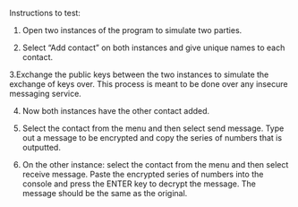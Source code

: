 Instructions to test:

1. Open two instances of the program to simulate two parties. 

2. Select “Add contact” on both instances and give unique names to each contact.

3.Exchange the public keys between the two instances to simulate the exchange of keys over. This process is meant to be done over any insecure messaging service.

4. Now both instances have the other contact added.

5. Select the contact from the menu and then select send message. Type out a message to be encrypted and copy the series of numbers that is outputted. 

6. On the other instance: select the contact from the menu and then select receive message. Paste the encrypted series of numbers into the console and press the ENTER key to decrypt the message. The message should be the same as the original.

